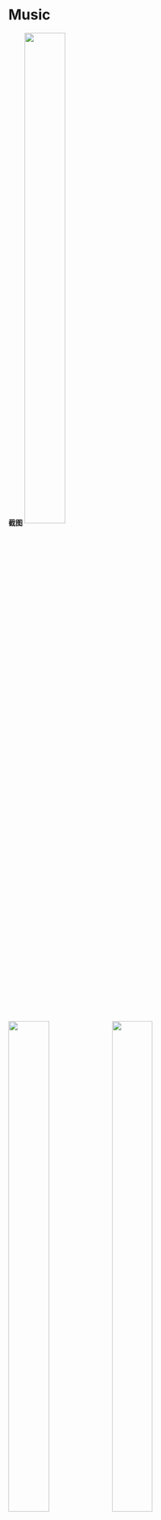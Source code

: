 # Music
**截图**
<img src="https://github.com/985211yygg/Music2/blob/master/screenshots/main.png?raw=true" width="40%" height="50%" align="center">

<img src="https://github.com/985211yygg/Music2/blob/master/screenshots/detail.png?raw=true" width="40%" height="50%" align="center">

<img src="https://github.com/985211yygg/Music2/blob/master/screenshots/detail_lrc.png?raw=true" width="40%" height="50%" align="center">


**录屏**

<img src="https://github.com/985211yygg/Music2/blob/master/screenshots/1.gif?raw=true" width="40%" height="50%" align="center">

<img src="https://github.com/985211yygg/Music2/blob/master/screenshots/2.gif?raw=true" width="40%" height="50%" align="center">

<img src="https://github.com/985211yygg/Music2/blob/master/screenshots/3.gif?raw=true" width="40%" height="50%" align="center">

<img src="https://github.com/985211yygg/Music2/blob/master/screenshots/4.gif?raw=true" width="40%" height="50%" align="center">

Music是一款模仿QQ音乐的音乐播放器，应用在单独的服务进程中控制音乐播放，目前以实现功能如下：
- 通过耳机和通知栏快捷控制音乐播放;
- 滑动底部控制栏播放音乐;
- 底部控制栏播放按钮显示播放进度;
- 动态显示歌词、单行显示歌词、调整歌词字体大小及颜色;
- 扫描本地歌曲以及SD卡歌曲等功能。

部分功能尚未完善，还存在一些已知或未知的 bug，正在逐步修复完善。

**用到的库和开源自定义View**
- linelrcview 自定义单行歌词显示view(原计划逐字显示歌曲进度，个人能力还没有实现)
- lrcview 自定义歌词显示空间，支持歌词的动态显示，滑动，滑动快捷播放
- QQPlayButton 自定义仿QQ音乐播放按钮，切换播放、暂停状态，显示播放进度，
- MediaSeekBar 自定义Seekbar 与播放进度同步，支持拖拽快进快退
- CircleImageView 自定义圆形ImageView 用于显示专辑图片，根据播放状态及进度实现唱片效果
-
- Andandroid应用架构组件Room、LiveData、ViewModle、Lifecycle
- RxJava
- Retrofit
- Okhttp
- EventBus
- Butterknife
- Gilde
- EasyBlur  图片高斯模糊
- MZBannerView 图片轮播库
- wavesidebar 索引侧边栏库

**License**

>Copyright 2017 DuanJiaNing
Licensed under the Apache License, Version 2.0 (the "License");
you may not use this file except in compliance with the License.
You may obtain a copy of the License at
http://www.apache.org/licenses/LICENSE-2.0
Unless required by applicable law or agreed to in writing, software
distributed under the License is distributed on an "AS IS" BASIS,
WITHOUT WARRANTIES OR CONDITIONS OF ANY KIND, either express or implied.
See the License for the specific language governing permissions and
limitations under the License.
